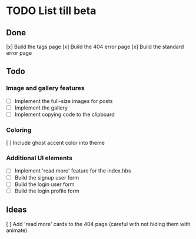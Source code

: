 # TODO List till beta

## Done
[x] Build the tags page
[x] Build the 404 error page
[x] Build the standard error page

## Todo

### Image and gallery features
- [ ] Implement the full-size images for posts
- [ ] Implement the gallery
- [ ] Implement copying code to the clipboard

### Coloring
[ ] Include ghost accent color into theme

### Additional UI elements
- [ ] Implement 'read more' feature for the index.hbs
- [ ] Build the signup user form
- [ ] Build the login user form
- [ ] Build the login profile form

## Ideas
[ ] Add 'read more' cards to the 404 page (careful with not hiding them with animate)
